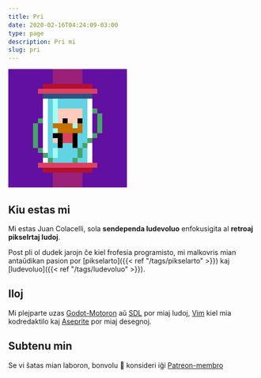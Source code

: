 ```yaml
---
title: Pri
date: 2020-02-16T04:24:09-03:00
type: page
description: Pri mi
slug: pri
---
```


![Juan Colacelli](jc.gif)

## Kiu estas mi

Mi estas Juan Colacelli, sola **sendependa ludevoluo** enfokusigita al **retroaj pikselrtaj ludoj**.

Post pli ol dudek jarojn ĉe kiel frofesia programisto, mi malkovris mian antaŭdikan pasion por [pikselarto]({{< ref "/tags/pikselarto" >}}) kaj [ludevoluo]({{< ref "/tags/ludevoluo" >}}).
## Iloj

Mi plejparte uzas [Godot-Motoron](https://godotengine.org) aŭ [SDL](https://libsdl.org) por miaj ludoj, [Vim](https://vim.org) kiel mia kodredaktilo kaj [Aseprite](https://aseprite.org) por miaj desegnoj.

## Subtenu min

Se vi ŝatas mian laboron, bonvolu :pray: konsideri iĝi [Patreon-membro](https://patreon.com/juancolacelli)
